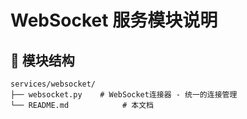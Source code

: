 # WebSocket 服务模块说明

## 📁 模块结构

```
services/websocket/
├── websocket.py    # WebSocket连接器 - 统一的连接管理
└── README.md            # 本文档
```

